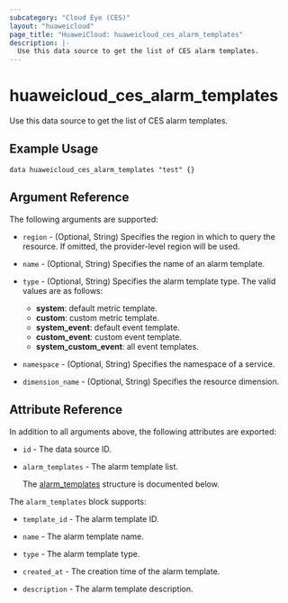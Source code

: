 ```yaml
---
subcategory: "Cloud Eye (CES)"
layout: "huaweicloud"
page_title: "HuaweiCloud: huaweicloud_ces_alarm_templates"
description: |-
  Use this data source to get the list of CES alarm templates.
---
```


# huaweicloud_ces_alarm_templates

Use this data source to get the list of CES alarm templates.

## Example Usage

```hcl
data huaweicloud_ces_alarm_templates "test" {}
```

## Argument Reference

The following arguments are supported:

* `region` - (Optional, String) Specifies the region in which to query the resource.
  If omitted, the provider-level region will be used.

* `name` - (Optional, String) Specifies the name of an alarm template.

* `type` - (Optional, String) Specifies the alarm template type.
  The valid values are as follows:
  + **system**: default metric template.
  + **custom**: custom metric template.
  + **system_event**: default event template.
  + **custom_event**: custom event template.
  + **system_custom_event**: all event templates.

* `namespace` - (Optional, String) Specifies the namespace of a service.

* `dimension_name` - (Optional, String) Specifies the resource dimension.

## Attribute Reference

In addition to all arguments above, the following attributes are exported:

* `id` - The data source ID.

* `alarm_templates` - The alarm template list.

  The [alarm_templates](#alarm_templates_struct) structure is documented below.

<a name="alarm_templates_struct"></a>
The `alarm_templates` block supports:

* `template_id` - The alarm template ID.

* `name` - The alarm template name.

* `type` - The alarm template type.

* `created_at` - The creation time of the alarm template.

* `description` - The alarm template description.
